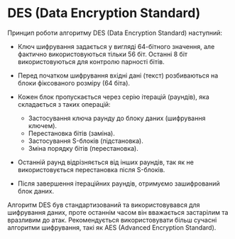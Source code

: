 # DES (Data Encryption Standard)

Принцип роботи алгоритму DES (Data Encryption Standard) наступний:

* Ключ шифрування задається у вигляді 64-бітного значення, але фактично використовуються тільки 56 біт. Останні 8 біт використовуються для контролю парності бітів.

* Перед початком шифрування вхідні дані (текст) розбиваються на блоки фіксованого розміру (64 біта).

* Кожен блок пропускається через серію ітерацій (раундів), яка складається з таких операцій:

  * Застосування ключа раунду до блоку даних (шифрування ключем).
  * Перестановка бітів (заміна).
  * Застосування S-блоків (підстановка).
  * Зміна порядку бітів (перестановка).
* Останній раунд відрізняється від інших раундів, так як не використовується перестановка після S-блоків.

* Після завершення ітераційних раундів, отримуємо зашифрований блок даних.

Алгоритм DES був стандартизований та використовувався для шифрування даних, 
проте останнім часом він вважається застарілим та вразливим до атак. 
Рекомендується використовувати більш сучасні алгоритми шифрування, 
такі як AES (Advanced Encryption Standard).